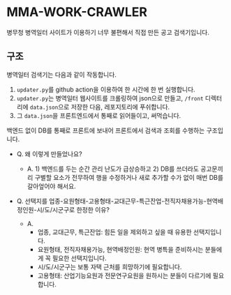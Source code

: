 # MMA-WORK-CRAWLER

병무청 병역일터 사이트가 이용하기 너무 불편해서 직접 만든 공고 검색기입니다.

## 구조

병역일터 검색기는 다음과 같이 작동합니다.

1. `updater.py`를 github action을 이용하여 한 시간에 한 번 실행합니다.
1. `updater.py`는 병역일터 웹사이트를 크롤링하여 json으로 만들고, `/front` 디렉터리에 `data.json`으로 저장한 다음, 레포지토리에 푸쉬합니다.
1. 그 `data.json`을 프론트엔드에서 통째로 읽어들이고, 써먹습니다.

백엔드 없이 DB를 통째로 프론트에 보내어 프론트에서 검색과 조회를 수행하는 구조입니다.

- Q. 왜 이렇게 만들었나요?

  - A. 1) 백엔드를 두는 순간 관리 난도가 급상승하고 2) DB를 쓰더라도 공고문끼리 구별할 요소가 전무하여 행을 수정하거나 새로 추가할 수가 없이 매번 DB를 갈아엎어야 해서요.

- Q. 선택지를 업종-요원형태-고용형태-교대근무-특근잔업-전직자채용가능-현역배정인원-시/도/시군구로 한정한 이유?
  - A.
    - 업종, 교대근무, 특근잔업: 힘든 일을 제외하고 싶을 때 유용한 선택지입니다.
    - 요원형태, 전직자채용가능, 현역배정인원: 현역 병특을 준비하시는 분들에게 꼭 필요한 선택지입니다.
    - 시/도/시군구는 보통 자택 근처를 희망하기에 필요합니다.
    - 고용형태: 산업기능요원과 전문연구요원을 원하시는 분들이 다르기에 필요합니다.
